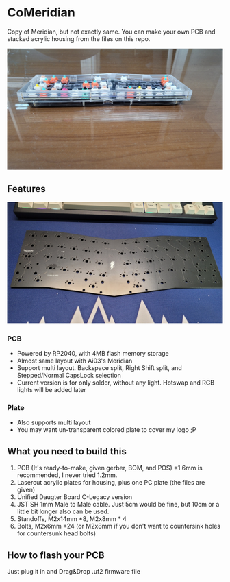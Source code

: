 # CoMeridian
Copy of Meridian, but not exactly same.
You can make your own PCB and stacked acrylic housing from the files on this repo.


![img](./Images/front.jpg)


## Features

![img](./Images/pcb.jpg)

### PCB
  - Powered by RP2040, with 4MB flash memory storage
  - Almost same layout with Ai03's Meridian
  - Support multi layout. Backspace split, Right Shift split, and Stepped/Normal CapsLock selection
  - Current version is for only solder, without any light. Hotswap and RGB lights will be added later

### Plate
  - Also supports multi layout
  - You may want un-transparent colored plate to cover my logo ;P

## What you need to build this
1. PCB (It's ready-to-make, given gerber, BOM, and POS) *1.6mm is recommended, I never tried 1.2mm.
2. Lasercut acrylic plates for housing, plus one PC plate (the files are given)
3. Unified Daugter Board C-Legacy version
4. JST SH 1mm Male to Male cable. Just 5cm would be fine, but 10cm or a little bit longer also can be used.
5. Standoffs, M2x14mm *8, M2x8mm * 4
6. Bolts, M2x6mm *24 (or M2x8mm if you don't want to countersink holes for countersunk head bolts)

## How to flash your PCB
Just plug it in and Drag&Drop .uf2 firmware file
